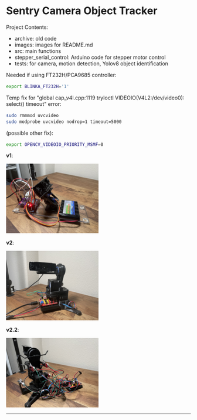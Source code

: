 # Sentry Camera Object Tracker

Project Contents:
- archive: old code
- images: images for README.md
- src: main functions
- stepper_serial_control: Arduino code for stepper motor control
- tests: for camera, motion detection, Yolov8 object identification

Needed if using FT232H/PCA9685 controller:
```bash
export BLINKA_FT232H='1'
```

Temp fix for "global cap_v4l.cpp:1119 tryIoctl VIDEOIO(V4L2:/dev/video0): select() timeout" error:
```bash
sudo rmmmod uvcvideo
sudo modprobe uvcvideo nodrop=1 timeout=5000
```
(possible other fix):
```bash
export OPENCV_VIDEOIO_PRIORITY_MSMF=0
```

**v1**:

<img src="images/v1.jpg" width="50%" height="50%">

**v2**:

<img src="images/v2.jpg" width="50%" height="50%">

**v2.2**:

<img src="images/v2_2.jpeg" width="50%" height="50%">

---
